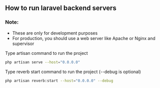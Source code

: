 ## How to run laravel backend servers

### Note:
- These are only for development purposes
- For production, you should use a web server like Apache or Nginx and supervisor

Type artisan command to run the project
```bash
php artisan serve --host="0.0.0.0"
```

Type reverb start command to run the project (--debug is optional)
```bash
php artisan reverb:start --host="0.0.0.0" --debug
```
